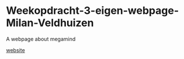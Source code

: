 # Weekopdracht-3-eigen-webpage-Milan-Veldhuizen

A webpage about megamind

[website](https://u240579.gluwebsite.nl/)